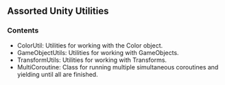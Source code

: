 ## Assorted Unity Utilities

### Contents

* ColorUtil: Utilities for working with the Color object.
* GameObjectUtils: Utilities for working with GameObjects.
* TransformUtils: Utilities for working with Transforms.
* MultiCoroutine: Class for running multiple simultaneous coroutines and yielding until all are finished.
